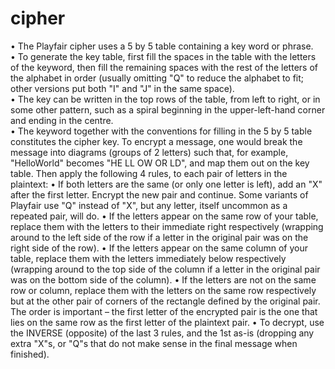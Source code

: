 # cipher
•	The Playfair cipher uses a 5 by 5 table containing a key word or phrase.  
•	To generate the key table, first fill the spaces in the table with the letters of the keyword, then fill the remaining spaces with the rest of the letters of the alphabet in order (usually omitting "Q" to reduce the alphabet to fit; other versions put both "I" and "J" in the same space).  
•	The key can be written in the top rows of the table, from left to right, or in some other pattern, such as a spiral beginning in the upper-left-hand corner and ending in the centre.  
•	The keyword together with the conventions for filling in the 5 by 5 table constitutes the cipher key. To encrypt a message, one would break the message into diagrams (groups of 2 letters) such that, for example, "HelloWorld" becomes "HE LL OW OR LD", and map them out on the key table. Then apply the following 4 rules, to each pair of letters in the plaintext: 
•	If both letters are the same (or only one letter is left), add an "X" after the first letter. Encrypt the new pair and continue. Some variants of Playfair use "Q" instead of "X", but any letter, itself uncommon as a repeated pair, will do. 
•	If the letters appear on the same row of your table, replace them with the letters to their immediate right respectively (wrapping around to the left side of the row if a letter in the original pair was on the right side of the row). 
•	If the letters appear on the same column of your table, replace them with the letters immediately below respectively (wrapping around to the top side of the column if a letter in the original pair was on the bottom side of the column). 
•	If the letters are not on the same row or column, replace them with the letters on the same row respectively but at the other pair of corners of the rectangle defined by the original pair. The order is important – the first letter of the encrypted pair is the one that lies on the same row as the first letter of the plaintext pair. 
•	To decrypt, use the INVERSE (opposite) of the last 3 rules, and the 1st as-is (dropping any extra "X"s, or "Q"s that do not make sense in the final message when finished). 
